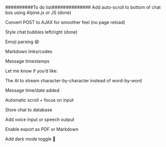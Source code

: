 ##########To do list##############
Add auto-scroll to bottom of chat box using Alpine.js or JS (done)

Convert POST to AJAX for smoother feel (no page reload)

Style chat bubbles left/right (done)


Emoji parsing 😄

Markdown links/codes

Message timestamps

 Let me know if you’d like:

The AI to stream character-by-character instead of word-by-word

Message time/date added

Automatic scroll + focus on input


Store chat to database

Add voice input or speech output

Enable export as PDF or Markdown

Add dark mode toggle 🌙
